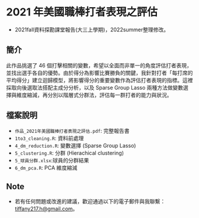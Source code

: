 # 2021 年美國職棒打者表現之評估
- 2021fall資料探勘課堂報告(大三上學期)，2022summer整理修改。

## 簡介
此作品挑選了 46 個打擊相關的變數，希望以全面而非單一的角度評估打者表現，並找出選手各自的優勢。由於得分為影響比賽勝負的關鍵，我針對打者「每打席的平均得分」建立迴歸模型，將影響得分的重要變數作為評估打者表現的指標。這裡採取向後選取法搭配主成分分析，以及 Sparse Group Lasso 兩種方法做變數選擇與維度縮減，再分別以階層式分群法，評估每一群打者的能力與狀況。

## 檔案說明
- `作品_2021年美國職棒打者表現之評估.pdf`: 完整報告書
- `1to3_cleaning.R`: 資料前處理
- `4_dm_reduction.R`: 變數選擇 (Sparse Group Lasso)
- `5_clustering.R`: 分群 (Hierachical clustering)
- `5_球員分群.xlsx`:球員的分群結果
- `6_dm_pca.R`: PCA 維度縮減


 ## Note
- 若有任何問題或改進的建議，歡迎通過以下的電子郵件與我聯繫：[tiffany217.h@gmail.com](mailto:tiffany217.h@gmail.com)。

